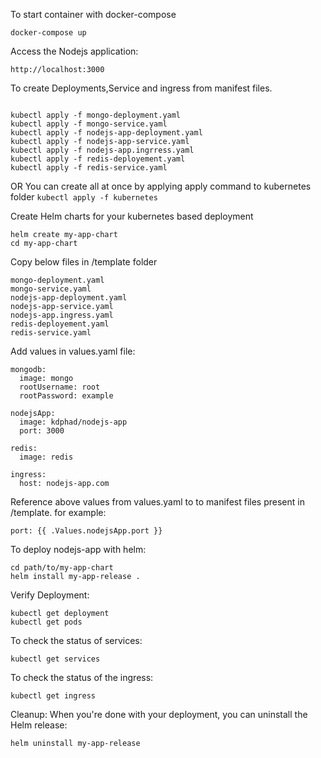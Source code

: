 To start container with docker-compose
```
docker-compose up
```
Access the Nodejs application:
```
http://localhost:3000
```
To create Deployments,Service and ingress from manifest files.
```

kubectl apply -f mongo-deployment.yaml
kubectl apply -f mongo-service.yaml
kubectl apply -f nodejs-app-deployment.yaml
kubectl apply -f nodejs-app-service.yaml
kubectl apply -f nodejs-app.ingrress.yaml
kubectl apply -f redis-deployement.yaml
kubectl apply -f redis-service.yaml
```
OR
You can create all at once by applying apply command to kubernetes folder
``
kubectl apply -f kubernetes
``

Create Helm charts for your kubernetes based deployment
```
helm create my-app-chart
cd my-app-chart
```
Copy below files in /template folder
```
mongo-deployment.yaml
mongo-service.yaml
nodejs-app-deployment.yaml
nodejs-app-service.yaml
nodejs-app.ingress.yaml
redis-deployement.yaml
redis-service.yaml
```
Add values in values.yaml file:
```
mongodb:
  image: mongo
  rootUsername: root
  rootPassword: example

nodejsApp:
  image: kdphad/nodejs-app
  port: 3000

redis:
  image: redis

ingress:
  host: nodejs-app.com
```

Reference above values from values.yaml to to manifest files present in /template.
for example:
```
port: {{ .Values.nodejsApp.port }}
```
To deploy nodejs-app with helm:
```
cd path/to/my-app-chart
helm install my-app-release .
```
Verify Deployment: 
```
kubectl get deployment
kubectl get pods
```
To check the status of services:
```
kubectl get services
```
To check the status of the ingress:
```
kubectl get ingress
```
Cleanup: When you're done with your deployment, you can uninstall the Helm release:
```
helm uninstall my-app-release
```






